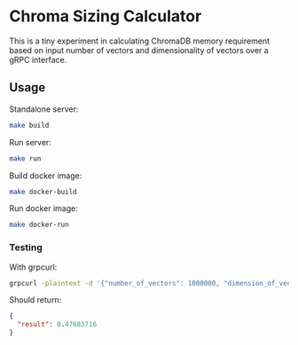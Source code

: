 # Chroma Sizing Calculator

This is a tiny experiment in calculating ChromaDB memory requirement based on input number of vectors and dimensionality
of vectors over a gRPC interface.

## Usage

Standalone server:

```bash
make build
```

Run server:

```bash
make run
```

Build docker image:

```bash
make docker-build
```

Run docker image:

```bash
make docker-run
```

### Testing

With grpcurl:

```bash
grpcurl -plaintext -d '{"number_of_vectors": 1000000, "dimension_of_vectors": 128}' localhost:8080 calculator.CalculatorService/Calculate
```

Should return:

```json
{
  "result": 0.47683716
}
```
